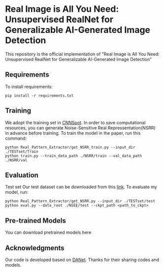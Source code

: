 # Real Image is All You Need: Unsupervised RealNet for Generalizable AI-Generated Image Detection

This repository is the official implementation of "Real Image is All You Need: Unsupervised RealNet for Generalizable AI-Generated Image Detection"

## Requirements

To install requirements:

```setup
pip install -r requirements.txt
```

## Training
 We adopt the training set in [CNNSpot](https://github.com/peterwang512/CNNDetection). In order to save computational resources, you can generate Noise-Sensitive Real Repressentation(NSRR) in advance before training. To train the model in the paper, run this command:

 ```train
python Real_Pattern_Extractor/get_NSRR_train.py --input_dir ./TESTset/Train
python train.py --train_data_path ./NSRR/train --val_data_path ./NSRR/val
```

## Evaluation

Test set
Our test dataset can be downloaded from this [link](https://pan.baidu.com/s/1lhXEtjs5zA6I7s8iCHssKQ?pwd=real). To evaluate my model, run:

```eval
python Real_Pattern_Extractor/get_NSRR.py --input_dir ./TESTset/test
python eval.py --data_root ./NSEE/test --ckpt_path <path_to_ckpt>
```

## Pre-trained Models

You can download pretrained models here

## Acknowledgments

Our code is developed based on [DANet](https://github.com/zsyOAOA/DANet). Thanks for their sharing codes and models.
